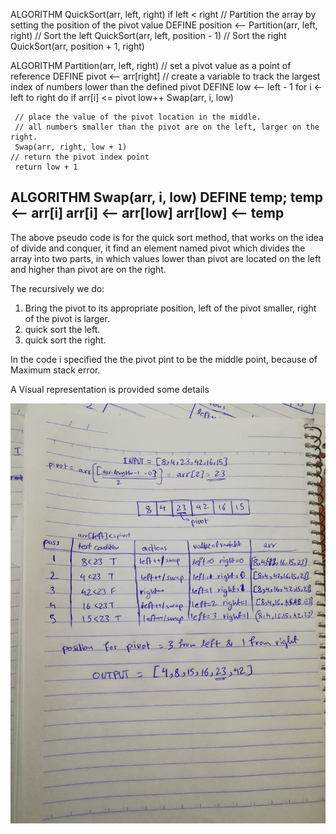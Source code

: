 ALGORITHM QuickSort(arr, left, right)
    if left < right
        // Partition the array by setting the position of the pivot value 
        DEFINE position <-- Partition(arr, left, right)
        // Sort the left
        QuickSort(arr, left, position - 1)
        // Sort the right
        QuickSort(arr, position + 1, right)

ALGORITHM Partition(arr, left, right)
    // set a pivot value as a point of reference
    DEFINE pivot <-- arr[right]
    // create a variable to track the largest index of numbers lower than the defined pivot
    DEFINE low <-- left - 1
    for i <- left to right do
        if arr[i] <= pivot
            low++
            Swap(arr, i, low)

     // place the value of the pivot location in the middle.
     // all numbers smaller than the pivot are on the left, larger on the right. 
     Swap(arr, right, low + 1)
    // return the pivot index point
     return low + 1

ALGORITHM Swap(arr, i, low)
    DEFINE temp;
    temp <-- arr[i]
    arr[i] <-- arr[low]
    arr[low] <-- temp
---------------------------

The above pseudo code is for the quick sort method, that works on the idea of divide and conquer, it find an element named pivot which divides the array into two parts, in which values lower than pivot are located on the left and higher than pivot are on the right. 

 The recursively we do:
 1. Bring the pivot to its appropriate position, left of the pivot smaller, right of the pivot is larger.
 2. quick sort the left.
 3. quick sort the right. 

 In the code i specified the the pivot pint to be the middle point, because of Maximum stack error. 

  A Visual representation is provided some details

  ![quick-sort](assets/quick-sort.jpg)

